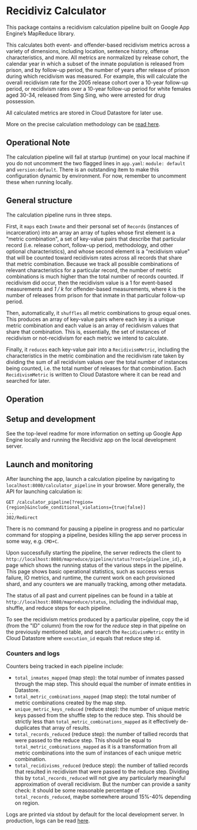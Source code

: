# Recidiviz Calculator

This package contains a recidivism calculation pipeline built on Google App Engine’s MapReduce library.

This calculates both event- and offender-based recidivism metrics across a variety of dimensions, including location,
sentence history, offense characteristics, and more. All metrics are normalized by release cohort, the calendar year
in which a subset of the inmate population is released from prison, and by follow-up period, the number of years
after release of prison during which recidivism was measured. For example, this will calculate the overall recidivism
rate for the 2005 release cohort over a 10-year follow-up period, or recidivism rates over a 10-year follow-up period
for white females aged 30-34, released from Sing Sing, who were arrested for drug possession.

All calculated metrics are stored in Cloud Datastore for later use.

More on the precise calculation methodology can be [read here](TODO).

Operational Note
------

The calculation pipeline will fail at startup (runtime) on your local machine if you do not uncomment the two
flagged lines in `app.yaml`: `module: default` and `version:default`. There is an outstanding item to make this
configuration dynamic by environment. For now, remember to uncomment these when running locally.


General structure
------

The calculation pipeline runs in three steps.

First, it `maps` each `Inmate` and their personal set of `Records`
(instances of incarceration) into an array an array of tuples whose first element is a "metric combination",
a set of key-value pairs that describe that particular record (i.e. release cohort, follow-up period,
methodology, and other optional characteristics), and whose second element is a "recidivism value" that will
be counted toward recidivism rates across all records that share that metric combination. Because we track
all possible combinations of relevant characteristics for a particular record, the number of metric combinations
is much higher than the total number of records counted. If recidivism did occur, then the recidivism value is
a 1 for event-based measurements and _1 / k_ for offender-based measurements, where _k_ is the number of releases
from prison for that inmate in that particular follow-up period.

Then, automatically, it `shuffles` all metric combinations to group equal ones. This produces an array of key-value
pairs where each key is a unique metric combination and each value is an array of recidivism values that share that
combination. This is, essentially, the set of instances of recidivism or not-recidivism for each metric we intend to
calculate.

Finally, it `reduces` each key-value pair into a `RecidivismMetric`, including the characteristics in the metric
combination and the recidivism rate taken by dividing the sum of all recidivism values over the total number of
instances being counted, i.e. the total number of releases for that combination. Each `RecidivismMetric` is written
to Cloud Datastore where it can be read and searched for later.

Operation
------

## Setup and development
See the top-level readme for more information on setting up Google App Engine locally and running the Recidiviz
app on the local development server.

## Launch and monitoring
After launching the app, launch a calculation pipeline by navigating to `localhost:8080/calculator_pipeline` in
your browser. More generally, the API for launching calculation is:

```
GET /calculator_pipeline[?region={region}&include_conditional_violations={true|false}]
...
302/Redirect
```

There is no command for pausing a pipeline in progress and no particular command for stopping a pipeline, besides
killing the app server process in some way, e.g. `CMD+C`.

Upon successfully starting the pipeline, the server redirects the client to `http://localhost:8080/mapreduce/pipeline/status?root={pipeline_id}`,
a page which shows the running status of the various steps in the pipeline. This page shows basic operational
statistics, such as success versus failure, IO metrics, and runtime, the current work on each provisioned shard,
and any counters we are manually tracking, among other metadata.

The status of all past and current pipelines can be found in a table at `http://localhost:8080/mapreduce/status`,
including the individual map, shuffle, and reduce steps for each pipeline.

To see the recidivism metrics produced by a particular pipeline, copy the id (from the "ID" column) from the row for
the _reduce_ step in that pipeline on the previously mentioned table, and search the `RecidivismMetric` entity in
Cloud Datastore where `execution_id` equals that reduce step id.

### Counters and logs

Counters being tracked in each pipeline include:
* `total_inmates_mapped` (map step): the total number of inmates passed through the map step. This should equal the
number of inmate entities in Datastore.
* `total_metric_combinations_mapped` (map step): the total number of metric combinations created by the map step.
* `unique_metric_keys_reduced` (reduce step): the number of unique metric keys passed from the shuffle step to the
reduce step. This should be strictly less than `total_metric_combinations_mapped` as it effectively de-duplicates
that array of results.
* `total_records_reduced` (reduce step): the number of tallied records that were passed to the reduce step. This
should be equal to `total_metric_combinations_mapped` as it is a transformation from all metric combinations
into the sum of instances of each unique metric combination.
* `total_recidivisms_reduced` (reduce step): the number of tallied records that resulted in recidivism that were
passed to the reduce step. Dividing this by `total_records_reduced` will not give any particularly meaningful
approximation of overall recidivism. But the number can provide a sanity check: it should be some reasonable
percentage of `total_records_reduced`, maybe somewhere around 15%-40% depending on region.

Logs are printed via stdout by default for the local development server. In production, logs can be read
[here](https://console.cloud.google.com/logs/viewer?project=recidiviz-123&minLogLevel=0&expandAll=false).
